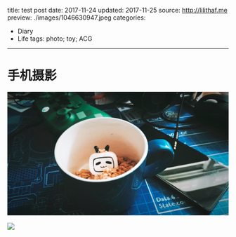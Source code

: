 title: test post
date: 2017-11-24
updated: 2017-11-25
source: http://lilithaf.me
preview: ./images/1046630947.jpeg
categories:
   - Diary
   - Life
tags: photo; toy; ACG

---

# 手机摄影

![](./images/1046630947.jpeg)

![](./images/IMG_20171123_124448.jpg)